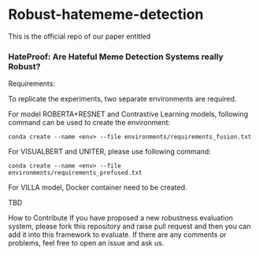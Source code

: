 # Robust-hatememe-detection

This is the official repo of our paper entitled 

### HateProof: Are Hateful Meme Detection Systems really Robust?

Requirements:

To replicate the experiments, two separate environments are required.

For model ROBERTA+RESNET and Contrastive Learning models, following command can be used to create the environment:

```conda create --name <env> --file environments/requirements_fusion.txt```

For VISUALBERT and UNITER, please use following command:

```conda create --name <env> --file environments/requirements_prefused.txt```

For VILLA model, Docker container need to be created.


TBD

How to Contribute
If you have proposed a new robustness evaluation system, please fork this repository and raise pull request and then you can add it into this framework to evaluate. If there are any comments or problems, feel free to open an issue and ask us.

